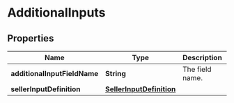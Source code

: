 
# AdditionalInputs

## Properties
Name | Type | Description | Notes
------------ | ------------- | ------------- | -------------
**additionalInputFieldName** | **String** | The field name. |  [optional]
**sellerInputDefinition** | [**SellerInputDefinition**](SellerInputDefinition.md) |  |  [optional]



